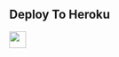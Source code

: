

## Deploy To Heroku

<a href="https://heroku.com/deploy?template=https://github.com/rawal01singhbhati/newmheshbhai-">
     <img height="30px" src="https://img.shields.io/badge/Deploy%20To%20Heroku-blueviolet?style=for-the-badge&logo=heroku">
  </a>
